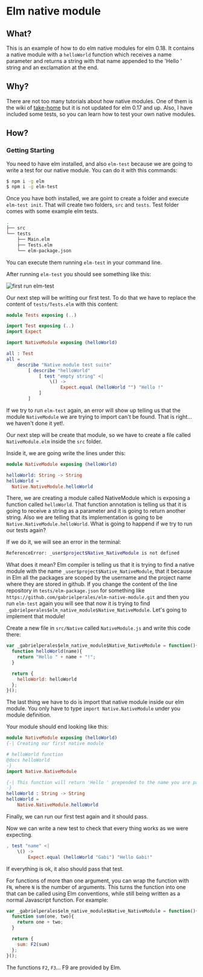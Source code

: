 # Elm native module

## What?

This is an example of how to do elm native modules for elm 0.18. It
contains a native module with a `helloWorld` function which receives a
name parameter and returns a string with that name appended to the 'Hello ' string
and an exclamation at the end.

## Why?

There are not too many tutorials about how native modules. One of them
is the wiki of
[take-home](https://github.com/eeue56/take-home/wiki/Writing-your-first-Elm-Native-module) but it is not updated for elm 0.17 and up.
Also, I have included some tests, so you can learn how to test your own native modules.

## How?

### Getting Starting

You need to have elm installed, and also `elm-test` because we are going
to write a test for our native module. You can do it with this commands:

```bash
$ npm i -g elm
$ npm i -g elm-test
```

Once you have both installed, we are goint to create a folder and
execute `elm-test init`. That will create two folders, `src` and
`tests`. Test folder comes with some example elm tests.

```bash
.
├── src
└── tests
    ├── Main.elm
    ├── Tests.elm
    └── elm-package.json
```

You can execute
them running `elm-test` in your command line.

After running `elm-test` you should see something like this:

![first run elm-test](.images/elm-test.png)

Our next step will be writting our first test. To do that we have to
replace the content of `tests/Tests.elm` with this content:

```elm
module Tests exposing (..)

import Test exposing (..)
import Expect

import NativeModule exposing (helloWorld)

all : Test
all =
    describe "Native module test suite"
        [ describe "helloWorld"
            [ test "empty string" <|
                \() ->
                    Expect.equal (helloWorld "") "Hello !"
            ]
        ]
```

If we try to run `elm-test` again, an error will show up telling us that
the module `NativeModule` we are trying to import can't be found. That
is right... we haven't done it yet!.

Our next step will be create that module, so we have to create a file
called `NativeModule.elm` inside the `src` folder.

Inside it, we are going write the lines under this:

```elm
module NativeModule exposing (helloWorld)

helloWorld: String -> String
helloWorld =
  Native.NativeModule.helloWorld
```

There, we are creating a module called NativeModule which is exposing a
function called `helloWorld`. That function annotation is telling us
that it is going to receive a string as a parameter and it is going to
return another string. Also we are telling that its implementation is
going to be `Native.NativeModule.helloWorld`. What is going to happend
if we try to run our tests again?

If we do it, we will see an error in the terminal:
```bash
ReferenceError: _user$project$Native_NativeModule is not defined
```

What does it mean? Elm compiler is telling us that it is trying to find
a native module with the name `_user$project$Native_NativeModule`, that
it because in Elm all the packages are scoped by the username and the
project name where they are stored in github. If you change the content
of the line repository in `tests/elm-package.json` for something like
`https://github.com/gabrielperales/elm-native-module.git` and then you
run `elm-test` again you will see that now it is trying to find
`_gabrielperales$elm_native_module$Native_NativeModule`. Let's going to
implement that module!

Create a new file in `src/Native` called `NativeModule.js` and write
this code there:

```javascript
var _gabrielperales$elm_native_module$Native_NativeModule = function(){
  function helloWorld(name){
    return "Hello " + name + "!";
  }

  return {
    helloWorld: helloWorld
  };
}();
```

The last thing we have to do is import that native module inside our elm
module. You only have to type `import Native.NativeModule` under
you module definition.

Your module should end looking like this:

```elm
module NativeModule exposing (helloWorld)
{-| Creating our first native module

# helloWorld function
@docs helloWorld
-}
import Native.NativeModule

{-| This function will return 'Hello ' prepended to the name you are passing to it
-}
helloWorld : String -> String
helloWorld =
    Native.NativeModule.helloWorld
```

Finally, we can run our first test again and it should pass.

Now we can write a new test to check that every thing works as we were expecting.

```elm
, test "name" <|
    \() ->
        Expect.equal (helloWorld "Gabi") "Hello Gabi!"
```

If everything is ok, it also should pass that test.

For functions of more than one argument, you can wrap the function with `FN`,
where `N` is the number of arguments. This turns the function into one that can
be called using Elm conventions, while still being written as a normal
Javascript function. For example:


```javascript
var _gabrielperales$elm_native_module$Native_NativeModule = function(){
  function sum(one, two){
    return one + two;
  }

  return {
    sum: F2(sum)
  };
}();
```

The functions `F2`, `F3`... F9 are provided by Elm.
